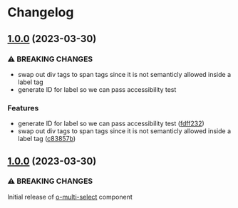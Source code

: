 # Changelog

## [1.0.0](https://www.github.com/Financial-Times/origami/compare/o-multi-select-v0.0.0...o-multi-select-v1.0.0) (2023-03-30)


### ⚠ BREAKING CHANGES

* swap out div tags to span tags since it is not semanticly allowed inside a label tag
* generate ID for label so we can pass accessibility test

### Features

* generate ID for label so we can pass accessibility test ([fdff232](https://www.github.com/Financial-Times/origami/commit/fdff2325fd2775a8f9b531d5356b4c9426de1b87))
* swap out div tags to span tags since it is not semanticly allowed inside a label tag ([c83857b](https://www.github.com/Financial-Times/origami/commit/c83857b2ee38ca75ee004436e09908ec2362fe61))

## [1.0.0](https://www.github.com/Financial-Times/origami/compare/o-multi-select-v0.0.0...o-multi-select-v1.0.0) (2023-03-30)

### ⚠ BREAKING CHANGES

Initial release of [o-multi-select](./README.md) component
